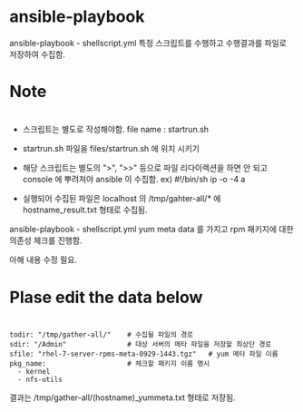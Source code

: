 # ansible-playbook
ansible-playbook - shellscript.yml
특정 스크립트를 수행하고 수행결과를 파일로 저장하여 수집함.

# Note
# 
- 스크립트는 별도로 작성해야함. file name : startrun.sh
- startrun.sh 파일을 files/startrun.sh 에 위치 시키기 
- 해당 스크립트는 별도의 ">",  ">>" 등으로 파일 리다이렉션을 하면 안 되고 console 에 뿌려져야 ansible 이 수집함.
ex)
#!/bin/sh
ip -o -4 a

- 실행되어 수집된 파일은 localhost 의 /tmp/gahter-all/* 에 hostname_result.txt 형태로 수집됨.

ansible-playbook - shellscript.yml
yum meta data 를 가지고 rpm 패키지에 대한 의존성 체크를 진행함.

아해 내용 수정 필요. 
# Plase edit the data below
#
    todir: "/tmp/gather-all/"    # 수집될 파일의 경로 
    sdir: "/Admin"               # 대상 서버의 메타 파일을 저장할 최상단 경로 
    sfile: "rhel-7-server-rpms-meta-0929-1443.tgz"   # yum 메타 파일 이름
    pkg_name:                    # 체크할 패키지 이름 명시 
      - kernel
      - nfs-utils

결과는 /tmp/gather-all/(hostname)_yummeta.txt 형태로 저장됨.
